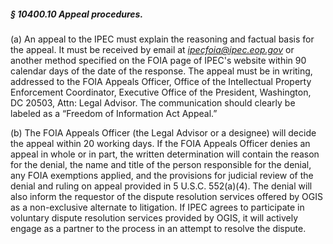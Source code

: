 ##### § 10400.10 Appeal procedures. #####

(a) An appeal to the IPEC must explain the reasoning and factual basis for the appeal. It must be received by email at *ipecfoia@ipec.eop.gov* or another method specified on the FOIA page of IPEC's website within 90 calendar days of the date of the response. The appeal must be in writing, addressed to the FOIA Appeals Officer, Office of the Intellectual Property Enforcement Coordinator, Executive Office of the President, Washington, DC 20503, Attn: Legal Advisor. The communication should clearly be labeled as a “Freedom of Information Act Appeal.”

(b) The FOIA Appeals Officer (the Legal Advisor or a designee) will decide the appeal within 20 working days. If the FOIA Appeals Officer denies an appeal in whole or in part, the written determination will contain the reason for the denial, the name and title of the person responsible for the denial, any FOIA exemptions applied, and the provisions for judicial review of the denial and ruling on appeal provided in 5 U.S.C. 552(a)(4). The denial will also inform the requestor of the dispute resolution services offered by OGIS as a non-exclusive alternate to litigation. If IPEC agrees to participate in voluntary dispute resolution services provided by OGIS, it will actively engage as a partner to the process in an attempt to resolve the dispute.